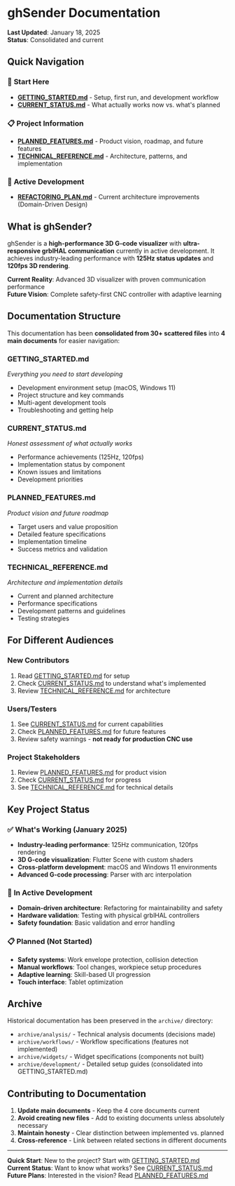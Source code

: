 # ghSender Documentation

**Last Updated**: January 18, 2025  
**Status**: Consolidated and current

## Quick Navigation

### 🚀 **Start Here**
- [**GETTING_STARTED.md**](GETTING_STARTED.md) - Setup, first run, and development workflow
- [**CURRENT_STATUS.md**](CURRENT_STATUS.md) - What actually works now vs. what's planned

### 📋 **Project Information**
- [**PLANNED_FEATURES.md**](PLANNED_FEATURES.md) - Product vision, roadmap, and future features
- [**TECHNICAL_REFERENCE.md**](TECHNICAL_REFERENCE.md) - Architecture, patterns, and implementation

### 🔧 **Active Development**
- [**REFACTORING_PLAN.md**](REFACTORING_PLAN.md) - Current architecture improvements (Domain-Driven Design)

## What is ghSender?

ghSender is a **high-performance 3D G-code visualizer** with **ultra-responsive grblHAL communication** currently in active development. It achieves industry-leading performance with **125Hz status updates** and **120fps 3D rendering**.

**Current Reality**: Advanced 3D visualizer with proven communication performance  
**Future Vision**: Complete safety-first CNC controller with adaptive learning

## Documentation Structure

This documentation has been **consolidated from 30+ scattered files** into **4 main documents** for easier navigation:

### **GETTING_STARTED.md**
*Everything you need to start developing*
- Development environment setup (macOS, Windows 11)
- Project structure and key commands
- Multi-agent development tools
- Troubleshooting and getting help

### **CURRENT_STATUS.md**
*Honest assessment of what actually works*
- Performance achievements (125Hz, 120fps)
- Implementation status by component
- Known issues and limitations
- Development priorities

### **PLANNED_FEATURES.md**
*Product vision and future roadmap*
- Target users and value proposition
- Detailed feature specifications
- Implementation timeline
- Success metrics and validation

### **TECHNICAL_REFERENCE.md**
*Architecture and implementation details*
- Current and planned architecture
- Performance specifications
- Development patterns and guidelines
- Testing strategies

## For Different Audiences

### **New Contributors**
1. Read [GETTING_STARTED.md](GETTING_STARTED.md) for setup
2. Check [CURRENT_STATUS.md](CURRENT_STATUS.md) to understand what's implemented
3. Review [TECHNICAL_REFERENCE.md](TECHNICAL_REFERENCE.md) for architecture

### **Users/Testers**
1. See [CURRENT_STATUS.md](CURRENT_STATUS.md) for current capabilities
2. Check [PLANNED_FEATURES.md](PLANNED_FEATURES.md) for future features
3. Review safety warnings - **not ready for production CNC use**

### **Project Stakeholders**
1. Review [PLANNED_FEATURES.md](PLANNED_FEATURES.md) for product vision
2. Check [CURRENT_STATUS.md](CURRENT_STATUS.md) for progress
3. See [TECHNICAL_REFERENCE.md](TECHNICAL_REFERENCE.md) for technical details

## Key Project Status

### ✅ **What's Working (January 2025)**
- **Industry-leading performance**: 125Hz communication, 120fps rendering
- **3D G-code visualization**: Flutter Scene with custom shaders
- **Cross-platform development**: macOS and Windows 11 environments
- **Advanced G-code processing**: Parser with arc interpolation

### 🚧 **In Active Development**
- **Domain-driven architecture**: Refactoring for maintainability and safety
- **Hardware validation**: Testing with physical grblHAL controllers
- **Safety foundation**: Basic validation and error handling

### 📋 **Planned (Not Started)**
- **Safety systems**: Work envelope protection, collision detection
- **Manual workflows**: Tool changes, workpiece setup procedures
- **Adaptive learning**: Skill-based UI progression
- **Touch interface**: Tablet optimization

## Archive

Historical documentation has been preserved in the `archive/` directory:
- `archive/analysis/` - Technical analysis documents (decisions made)
- `archive/workflows/` - Workflow specifications (features not implemented)
- `archive/widgets/` - Widget specifications (components not built)
- `archive/development/` - Detailed setup guides (consolidated into GETTING_STARTED.md)

## Contributing to Documentation

1. **Update main documents** - Keep the 4 core documents current
2. **Avoid creating new files** - Add to existing documents unless absolutely necessary
3. **Maintain honesty** - Clear distinction between implemented vs. planned
4. **Cross-reference** - Link between related sections in different documents

---

**Quick Start**: New to the project? Start with [GETTING_STARTED.md](GETTING_STARTED.md)  
**Current Status**: Want to know what works? See [CURRENT_STATUS.md](CURRENT_STATUS.md)  
**Future Plans**: Interested in the vision? Read [PLANNED_FEATURES.md](PLANNED_FEATURES.md)